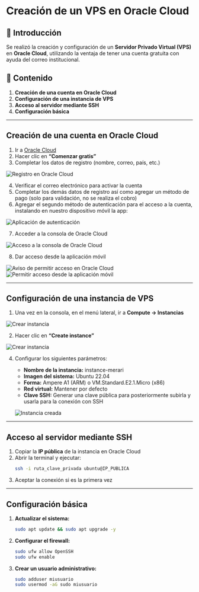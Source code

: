 # Creación de un VPS en Oracle Cloud

## 📌 Introducción
Se realizó la creación y configuración de un **Servidor Privado Virtual (VPS)** en **Oracle Cloud**, utilizando la ventaja de tener una cuenta gratuita con ayuda del correo institucional. 

## 📂 Contenido
1. **Creación de una cuenta en Oracle Cloud**
2. **Configuración de una instancia de VPS**
3. **Acceso al servidor mediante SSH**
4. **Configuración básica**

---

## Creación de una cuenta en Oracle Cloud
1. Ir a [Oracle Cloud](https://www.oracle.com/cloud/)
2. Hacer clic en **“Comenzar gratis”**
3. Completar los datos de registro (nombre, correo, país, etc.)  

![Registro en Oracle Cloud](https://github.com/RodeMoon/course_notes/blob/main/01_VPS_OracleCloud/img/1_creacion_cuenta.png?raw=true)

4. Verificar el correo electrónico para activar la cuenta
5. Completar los demás datos de registro así como agregar un método de pago (solo para validación, no se realiza el cobro)
6. Agregar el segundo método de autenticación para el acceso a la cuenta, instalando en nuestro dispositivo móvil la app:  

![Aplicación de autenticación](https://github.com/RodeMoon/course_notes/blob/main/01_VPS_OracleCloud/img/2_appAuthen.jpeg?raw=true)

7. Acceder a la consola de Oracle Cloud  

![Acceso a la consola de Oracle Cloud](https://github.com/RodeMoon/course_notes/blob/main/01_VPS_OracleCloud/img/3_accesso_consola.png?raw=true)

8. Dar acceso desde la aplicación móvil  

![Aviso de permitir acceso en Oracle Cloud](https://github.com/RodeMoon/course_notes/blob/main/01_VPS_OracleCloud/img/4_verificacionApp.png?raw=true)
![Permitir acceso desde la aplicación móvil](https://github.com/RodeMoon/course_notes/blob/main/01_VPS_OracleCloud/img/5_appAcceso.jpeg?raw=true)

---

## Configuración de una instancia de VPS
1. Una vez en la consola, en el menú lateral, ir a **Compute → Instancias**  

![Crear instancia](https://github.com/RodeMoon/course_notes/blob/main/01_VPS_OracleCloud/img/6_crearInstancia.png?raw=true)

2. Hacer clic en **“Create instance”**  

![Crear instancia](https://github.com/RodeMoon/course_notes/blob/main/01_VPS_OracleCloud/img/7_crearInstancia.png?raw=true)

4. Configurar los siguientes parámetros:
   - **Nombre de la instancia:** instance-merari
   - **Imagen del sistema:** Ubuntu 22.04
   - **Forma:** Ampere A1 (ARM) o VM.Standard.E2.1.Micro (x86)
   - **Red virtual:** Mantener por defecto
   - **Clave SSH:** Generar una clave pública para posteriormente subirla y usarla para la conexión con SSH  
   
   ![Instancia creada](https://github.com/RodeMoon/course_notes/blob/main/01_VPS_OracleCloud/img/8_instancia.png?raw=true)

---

## Acceso al servidor mediante SSH
1. Copiar la **IP pública** de la instancia en Oracle Cloud
2. Abrir la terminal y ejecutar:
   ```bash
   ssh -i ruta_clave_privada ubuntu@IP_PUBLICA
   ```
3. Aceptar la conexión si es la primera vez

---

## Configuración básica
1. **Actualizar el sistema:**
   ```bash
   sudo apt update && sudo apt upgrade -y
   ```
2. **Configurar el firewall:**
   ```bash
   sudo ufw allow OpenSSH
   sudo ufw enable
   ```
3. **Crear un usuario administrativo:**
   ```bash
   sudo adduser miusuario
   sudo usermod -aG sudo miusuario
   ```

